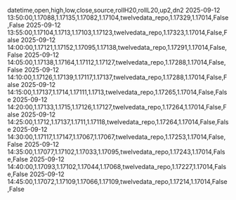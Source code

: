 datetime,open,high,low,close,source,rollH20,rollL20,up2,dn2
2025-09-12 13:50:00,1.17088,1.17135,1.17082,1.17104,twelvedata_repo,1.17329,1.17014,False,False
2025-09-12 13:55:00,1.17104,1.1713,1.17103,1.17123,twelvedata_repo,1.17323,1.17014,False,False
2025-09-12 14:00:00,1.17121,1.17152,1.17095,1.17138,twelvedata_repo,1.17291,1.17014,False,False
2025-09-12 14:05:00,1.17138,1.17164,1.17112,1.17127,twelvedata_repo,1.17288,1.17014,False,False
2025-09-12 14:10:00,1.17126,1.17139,1.17117,1.17137,twelvedata_repo,1.17288,1.17014,False,False
2025-09-12 14:15:00,1.17137,1.1714,1.17111,1.1713,twelvedata_repo,1.17265,1.17014,False,False
2025-09-12 14:20:00,1.17133,1.1715,1.17126,1.17127,twelvedata_repo,1.17264,1.17014,False,False
2025-09-12 14:25:00,1.1712,1.17137,1.1711,1.17118,twelvedata_repo,1.17264,1.17014,False,False
2025-09-12 14:30:00,1.17117,1.17147,1.17067,1.17067,twelvedata_repo,1.17253,1.17014,False,False
2025-09-12 14:35:00,1.17077,1.17102,1.17033,1.17095,twelvedata_repo,1.17243,1.17014,False,False
2025-09-12 14:40:00,1.17093,1.17102,1.17044,1.17068,twelvedata_repo,1.17227,1.17014,False,False
2025-09-12 14:45:00,1.17072,1.17109,1.17066,1.17109,twelvedata_repo,1.17214,1.17014,False,False
